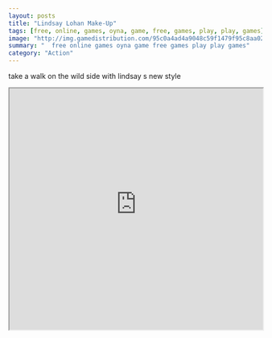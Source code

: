 ```yaml
---
layout: posts
title: "Lindsay Lohan Make-Up"
tags: [free, online, games, oyna, game, free, games, play, play, games]
image: "http://img.gamedistribution.com/95c0a4ad4a9048c59f1479f95c8aa025.jpg"
summary: "  free online games oyna game free games play play games"
category: "Action"
---
```


take a walk on the wild side with lindsay s new style

<iframe width="100%" height="480px;" src="http://flash.gamedistribution.com?game=95c0a4ad4a9048c59f1479f95c8aa025"></iframe>